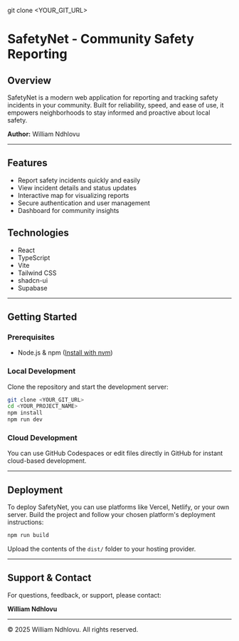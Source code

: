 git clone <YOUR_GIT_URL>

# SafetyNet - Community Safety Reporting

## Overview
SafetyNet is a modern web application for reporting and tracking safety incidents in your community. Built for reliability, speed, and ease of use, it empowers neighborhoods to stay informed and proactive about local safety.

**Author:** William Ndhlovu

---

## Features
- Report safety incidents quickly and easily
- View incident details and status updates
- Interactive map for visualizing reports
- Secure authentication and user management
- Dashboard for community insights

## Technologies
- React
- TypeScript
- Vite
- Tailwind CSS
- shadcn-ui
- Supabase

---

## Getting Started

### Prerequisites
- Node.js & npm ([Install with nvm](https://github.com/nvm-sh/nvm#installing-and-updating))

### Local Development
Clone the repository and start the development server:

```sh
git clone <YOUR_GIT_URL>
cd <YOUR_PROJECT_NAME>
npm install
npm run dev
```

### Cloud Development
You can use GitHub Codespaces or edit files directly in GitHub for instant cloud-based development.

---

## Deployment
To deploy SafetyNet, you can use platforms like Vercel, Netlify, or your own server. Build the project and follow your chosen platform's deployment instructions:

```sh
npm run build
```

Upload the contents of the `dist/` folder to your hosting provider.

---

## Support & Contact
For questions, feedback, or support, please contact:

**William Ndhlovu**

---

© 2025 William Ndhlovu. All rights reserved.




